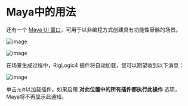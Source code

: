 # Maya中的用法
还有一个 [Maya UI 窗口](/examples/dna_viewer_run_in_maya.py)，可用于以非编程方式创建具有功能性骨骼的场景。

![image](img/ui.png)

![image](img/ui_extra_options.png)

在场景生成过程中，RigLogic4 插件将自动加载，您可以期望收到以下消息：

![image](img/maya_warn.png)

单击`允许`以加载插件。如果启用 **对此位置中的所有插件都执行此操作** 选项，
Maya将不再显示此通知。
